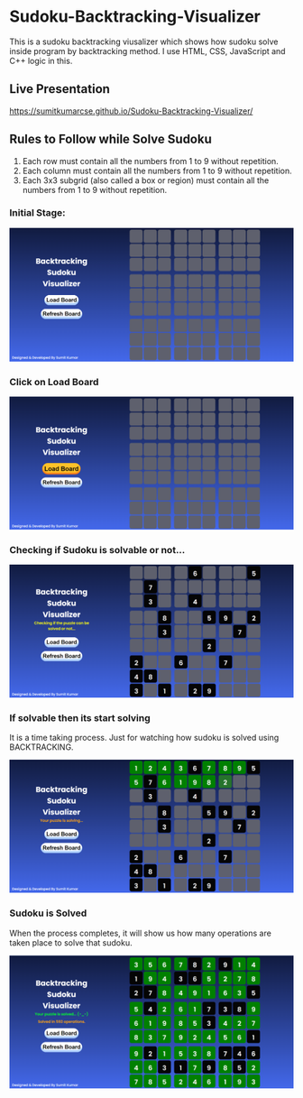 # Sudoku-Backtracking-Visualizer
This is a sudoku backtracking viusalizer which shows how sudoku solve inside program by backtracking method. I use HTML, CSS, JavaScript and C++ logic in this.

## Live Presentation
https://sumitkumarcse.github.io/Sudoku-Backtracking-Visualizer/

## Rules to Follow while Solve Sudoku
1. Each row must contain all the numbers from 1 to 9 without repetition.
2. Each column must contain all the numbers from 1 to 9 without repetition.
3. Each 3x3 subgrid (also called a box or region) must contain all the numbers from 1 to 9 without repetition.

### Initial Stage:
![Alt text](https://raw.githubusercontent.com/SumitKumarCSE/Sudoku-Backtracking-Visualizer/main/ReadMe%20img/img1.png)

### Click on Load Board
![Alt text](https://raw.githubusercontent.com/SumitKumarCSE/Sudoku-Backtracking-Visualizer/main/ReadMe%20img/img2.png)

### Checking if Sudoku is solvable or not...
![Alt text](https://raw.githubusercontent.com/SumitKumarCSE/Sudoku-Backtracking-Visualizer/main/ReadMe%20img/img3.png)

### If solvable then its start solving
It is a time taking process. Just for watching how sudoku is solved using BACKTRACKING.

![Alt text](https://raw.githubusercontent.com/SumitKumarCSE/Sudoku-Backtracking-Visualizer/main/ReadMe%20img/img4.png)

### Sudoku is Solved
When the process completes, it will show us how many operations are taken place to solve that sudoku.

![Alt text](https://raw.githubusercontent.com/SumitKumarCSE/Sudoku-Backtracking-Visualizer/main/ReadMe%20img/img5.png)
